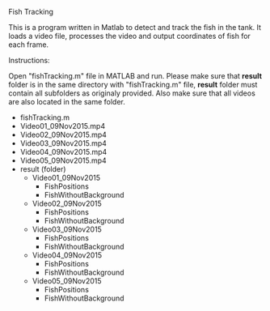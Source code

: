 Fish Tracking

This is a program written in Matlab to detect and track the fish in the tank. It loads a video file, processes the video and output coordinates of fish for each frame. 

Instructions:

Open "fishTracking.m" file in MATLAB and run. Please make sure that **result** folder is in the same directory with "fishTracking.m" file, **result** folder must contain all subfolders as originaly provided. Also make sure that all videos are also located in the same folder.

- fishTracking.m
- Video01_09Nov2015.mp4
- Video02_09Nov2015.mp4
- Video03_09Nov2015.mp4
- Video04_09Nov2015.mp4
- Video05_09Nov2015.mp4
- result (folder)
	+ Video01_09Nov2015
		+ FishPositions
		+ FishWithoutBackground	
	+ Video02_09Nov2015
		+ FishPositions
		+ FishWithoutBackground
	+ Video03_09Nov2015
		+ FishPositions
		+ FishWithoutBackground
	+ Video04_09Nov2015
		+ FishPositions
		+ FishWithoutBackground
	+ Video05_09Nov2015
		+ FishPositions
		+ FishWithoutBackground



